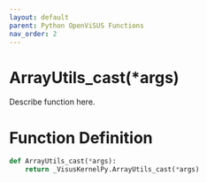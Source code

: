 ```yaml
---
layout: default
parent: Python OpenViSUS Functions
nav_order: 2
---
```


# ArrayUtils_cast(*args)

Describe function here.

# Function Definition

```python
def ArrayUtils_cast(*args):
    return _VisusKernelPy.ArrayUtils_cast(*args)
```